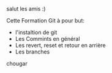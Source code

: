 salut les amis :)

Cette Formation Git à pour but: 

+ l'instaltion de git
+ Les Commints en général
+ Les revert, reset et retour en arrière
+ Les branches


chougar
